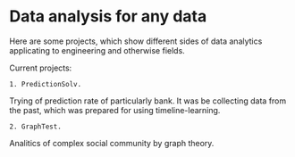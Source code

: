 # Data analysis for any data

Here are some projects, which show different sides of data analytics applicating to engineering and otherwise fields. 

Current projects: 

    1. PredictionSolv. 
Trying of prediction rate of particularly bank. It was be collecting data from the past, which was prepared for using timeline-learning.

    2. GraphTest.
Analitics of complex social community by graph theory.








